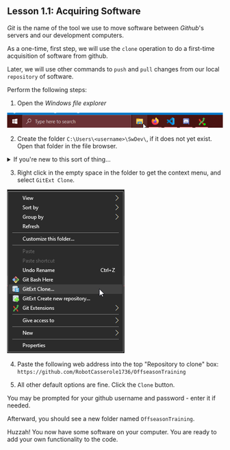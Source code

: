 
## Lesson 1.1: Acquiring Software



*Git* is the name of the tool we use to move software between *Github*'s servers and our development computers.

As a one-time, first step, we will use the `clone` operation to do a first-time acquisition of software from github. 

Later, we will use other commands to `push` and `pull` changes from our local `repository` of software.


Perform the following steps:

1. Open the *Windows file explorer* 

![](doc/win_file_explorer.png)

2. Create the folder `C:\Users\<username>\SwDev\`, if it does not yet exist. Open that folder in the file browser. 

<details>
<summary> If you're new to this sort of thing... </summary>

Here's one set of steps to accomplish that:

Select the `C:\` drive:

![](doc/c_drive.png)

Select the `Users` folder, followed by your username:

![](doc/c_users_folder.png)

Right Click in the empty space, hover over `New`, and make a new folder:

![](doc/make_new_folder.png)

Type in the approprate name for the new folder:

![](doc/new_folder_name.png)

</details>

3. Right click in the empty space in the folder to get the context menu, and select `GitExt Clone`.

![](doc/gitext_clone.png)

4. Paste the following web address into the top "Repository to clone" box: `https://github.com/RobotCasserole1736/OffseasonTraining`

5. All other default options are fine. Click the `Clone` button.

You may be prompted for your github username and password - enter it if needed.

Afterward, you should see a new folder named `OffseasonTraining`.

Huzzah! You now have some software on your computer. You are ready to add your own functionality to the code.


